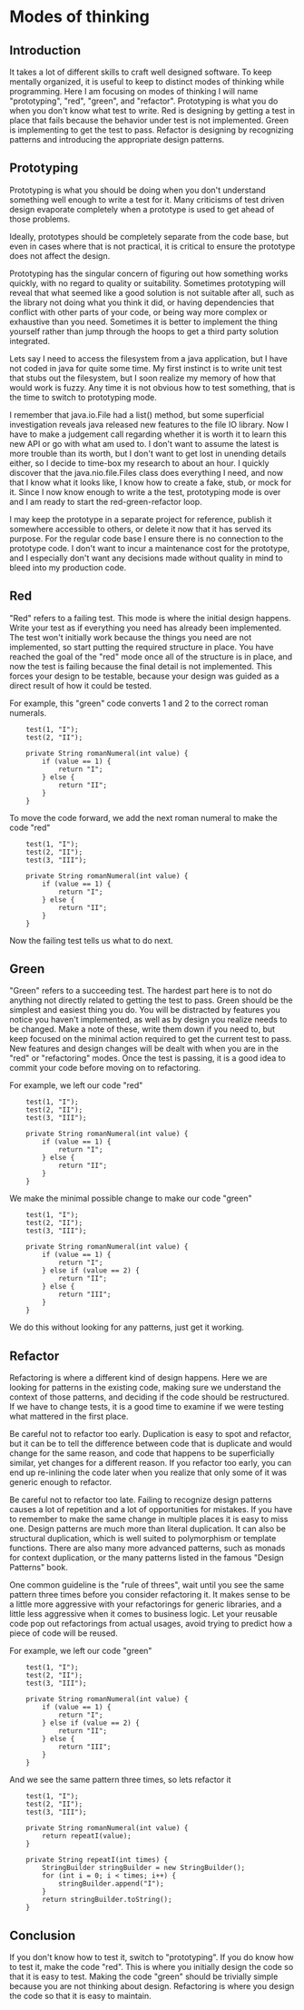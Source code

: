 # Modes of thinking

## Introduction
It takes a lot of different skills to craft well designed software.
To keep mentally organized, it is useful to keep to distinct modes of thinking while programming.
Here I am focusing on modes of thinking I will name "prototyping", "red", "green", and "refactor".
Prototyping is what you do when you don't know what test to write.
Red is designing by getting a test in place that fails because the behavior under test is not implemented.
Green is implementing to get the test to pass.
Refactor is designing by recognizing patterns and introducing the appropriate design patterns.

## Prototyping
Prototyping is what you should be doing when you don't understand something well enough to write a test for it.
Many criticisms of test driven design evaporate completely when a prototype is used to get ahead of those problems.

Ideally, prototypes should be completely separate from the code base,
but even in cases where that is not practical,
it is critical to ensure the prototype does not affect the design.

Prototyping has the singular concern of figuring out how something works quickly, with no regard to quality or suitability.
Sometimes prototyping will reveal that what seemed like a good solution is not suitable after all,
such as the library not doing what you think it did,
or having dependencies that conflict with other parts of your code,
or being way more complex or exhaustive than you need.
Sometimes it is better to implement the thing yourself rather than jump through the hoops to get a third party solution integrated.

Lets say I need to access the filesystem from a java application,
but I have not coded in java for quite some time.
My first instinct is to write unit test that stubs out the filesystem,
but I soon realize my memory of how that would work is fuzzy.
Any time it is not obvious how to test something,
that is the time to switch to prototyping mode.

I remember that java.io.File had a list() method,
but some superficial investigation reveals java released new features to the file IO library.
Now I have to make a judgement call regarding whether it is worth it to learn this new API or go with what am used to.
I don't want to assume the latest is more trouble than its worth,
but I don't want to get lost in unending details either,
so I decide to time-box my research to about an hour.
I quickly discover that the java.nio.file.Files class does everything I need,
and now that I know what it looks like,
I know how to create a fake, stub, or mock for it.
Since I now know enough to write a the test, prototyping mode is over and I am ready to start the red-green-refactor loop.

I may keep the prototype in a separate project for reference,
publish it somewhere accessible to others,
or delete it now that it has served its purpose.
For the regular code base I ensure there is no connection to the prototype code.
I don't want to incur a maintenance cost for the prototype,
and I especially don't want any decisions made without quality in mind to bleed into my production code.

## Red
"Red" refers to a failing test.
This mode is where the initial design happens.
Write your test as if everything you need has already been implemented.
The test won't initially work because the things you need are not implemented,
so start putting the required structure in place.
You have reached the goal of the "red" mode once all of the structure is in place,
and now the test is failing because the final detail is not implemented.
This forces your design to be testable,
because your design was guided as a direct result of how it could be tested.  

For example, this "green" code converts 1 and 2 to the correct roman numerals.
```
    test(1, "I");
    test(2, "II");

    private String romanNumeral(int value) {
        if (value == 1) {
            return "I";
        } else {
            return "II";
        }
    }
```
To move the code forward, we add the next roman numeral to make the code "red"
```
    test(1, "I");
    test(2, "II");
    test(3, "III");

    private String romanNumeral(int value) {
        if (value == 1) {
            return "I";
        } else {
            return "II";
        }
    }
```
Now the failing test tells us what to do next.

## Green
"Green" refers to a succeeding test.
The hardest part here is to not do anything not directly related to getting the test to pass.
Green should be the simplest and easiest thing you do.
You will be distracted by features you notice you haven't implemented,
as well as by design you realize needs to be changed.
Make a note of these, 
write them down if you need to,
but keep focused on the minimal action required to get the current test to pass.
New features and design changes will be dealt with when you are in the "red" or "refactoring" modes.
Once the test is passing, it is a good idea to commit your code before moving on to refactoring.

For example, we left our code "red"
```
    test(1, "I");
    test(2, "II");
    test(3, "III");

    private String romanNumeral(int value) {
        if (value == 1) {
            return "I";
        } else {
            return "II";
        }
    }
```
We make the minimal possible change to make our code "green"
```
    test(1, "I");
    test(2, "II");
    test(3, "III");

    private String romanNumeral(int value) {
        if (value == 1) {
            return "I";
        } else if (value == 2) {
            return "II";
        } else {
            return "III";
        }
    }
```
We do this without looking for any patterns, just get it working.

## Refactor
Refactoring is where a different kind of design happens.
Here we are looking for patterns in the existing code,
making sure we understand the context of those patterns,
and deciding if the code should be restructured.
If we have to change tests, 
it is a good time to examine if we were testing what mattered in the first place.

Be careful not to refactor too early.
Duplication is easy to spot and refactor,
but it can be to tell the difference between code that is duplicate and would change for the same reason,
and code that happens to be superficially similar,
yet changes for a different reason.
If you refactor too early, you can end up re-inlining the code later when you realize that only some of it was generic enough to refactor.

Be careful not to refactor too late.
Failing to recognize design patterns causes a lot of repetition and a lot of opportunities for mistakes.
If you have to remember to make the same change in multiple places it is easy to miss one.
Design patterns are much more than literal duplication.
It can also be structural duplication,
which is well suited to polymorphism or template functions.
There are also many more advanced patterns,
such as monads for context duplication,
or the many patterns listed in the famous "Design Patterns" book.   

One common guideline is the "rule of threes",
wait until you see the same pattern three times before you consider refactoring it.
It makes sense to be a little more aggressive with your refactorings for generic libraries,
and a little less aggressive when it comes to business logic.
Let your reusable code pop out refactorings from actual usages, 
avoid trying to predict how a piece of code will be reused.  

For example, we left our code "green"
```
    test(1, "I");
    test(2, "II");
    test(3, "III");

    private String romanNumeral(int value) {
        if (value == 1) {
            return "I";
        } else if (value == 2) {
            return "II";
        } else {
            return "III";
        }
    }
```
And we see the same pattern three times, so lets refactor it
```
    test(1, "I");
    test(2, "II");
    test(3, "III");

    private String romanNumeral(int value) {
        return repeatI(value);
    }
    
    private String repeatI(int times) {
        StringBuilder stringBuilder = new StringBuilder();
        for (int i = 0; i < times; i++) {
            stringBuilder.append("I");
        }
        return stringBuilder.toString();
    }
```

## Conclusion

If you don't know how to test it, switch to "prototyping".
If you do know how to test it, make the code "red".
This is where you initially design the code so that it is easy to test.
Making the code "green" should be trivially simple because you are not thinking about design.
Refactoring is where you design the code so that it is easy to maintain.
